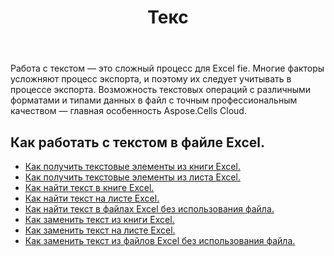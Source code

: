 ﻿---
title: Текс
second_title: Aspose.Cells Cloud Documen
type: docs
url: /ru/text/
aliases: [/working-with-text/]
keywords: Get, find, and replace text from Microsoft Excel (XLS, XLSX, XLSM, XLSB) and Open Document Spreadsheet (ODS) files
description: Aspose.Cells Cloud REST API поддерживает получение, поиск и замену текста из файлов Excel. SDK поддерживает различные языки разработки. К ним относятся Android, C#, Go, Java, NodeJS, Perl, PHP, Python, Ruby и Swift.
weight: 34
---
Работа с текстом — это сложный процесс для Excel fie. Многие факторы усложняют процесс экспорта, и поэтому их следует учитывать в процессе экспорта. Возможность текстовых операций с различными форматами и типами данных в файл с точным профессиональным качеством — главная особенность Aspose.Cells Cloud.

## Как работать с текстом в файле Excel.

- [Как получить текстовые элементы из книги Excel.](/cells/ru/workbook/get-text-items/)
- [Как получить текстовые элементы из листа Excel.](/cells/ru/worksheets/get-text-items/)
- [Как найти текст в книге Excel.](/cells/ru/workbook/find-text/)
- [Как найти текст на листе Excel.](/cells/ru/worksheets/find-text/)
- [Как найти текст в файлах Excel без использования файла.](/cells/ru/search/)
- [Как заменить текст из книги Excel.](/cells/ru/workbook/replace-text/)
- [Как заменить текст на листе Excel.](/cells/ru/worksheets/replace-text/)
- [Как заменить текст из файлов Excel без использования файла.](/cells/ru/replace/)
